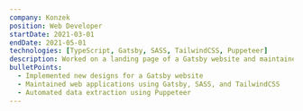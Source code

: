 ```yaml
---
company: Konzek
position: Web Developer
startDate: 2021-03-01
endDate: 2021-05-01
technologies: [TypeScript, Gatsby, SASS, TailwindCSS, Puppeteer]
description: Worked on a landing page of a Gatsby website and maintained web applications.
bulletPoints:
  - Implemented new designs for a Gatsby website
  - Maintained web applications using Gatsby, SASS, and TailwindCSS
  - Automated data extraction using Puppeteer
---
```

